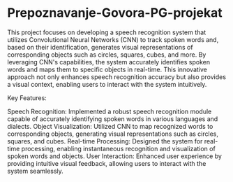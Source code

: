 # Prepoznavanje-Govora-PG-projekat

This project focuses on developing a speech recognition system that utilizes Convolutional Neural Networks (CNN) to track spoken words and, based on their identification, generates visual representations of corresponding objects such as circles, squares, cubes, and more. By leveraging CNN's capabilities, the system accurately identifies spoken words and maps them to specific objects in real-time. This innovative approach not only enhances speech recognition accuracy but also provides a visual context, enabling users to interact with the system intuitively.

Key Features:

Speech Recognition: Implemented a robust speech recognition module capable of accurately identifying spoken words in various languages and dialects.
Object Visualization: Utilized CNN to map recognized words to corresponding objects, generating visual representations such as circles, squares, and cubes.
Real-time Processing: Designed the system for real-time processing, enabling instantaneous recognition and visualization of spoken words and objects.
User Interaction: Enhanced user experience by providing intuitive visual feedback, allowing users to interact with the system seamlessly.